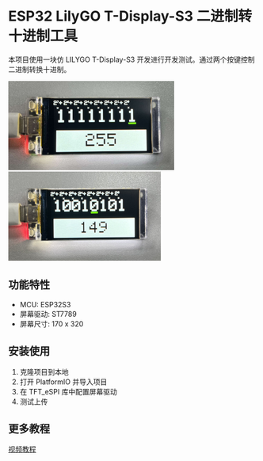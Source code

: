 # ESP32 LilyGO T-Display-S3 二进制转十进制工具

本项目使用一块仿 LILYGO T-Display-S3 开发进行开发测试。通过两个按键控制二进制转换十进制。

<img src="./images/img2.jpg" height=180/>
<img src="./images/img1.jpg" height=180/>

## 功能特性
- MCU: ESP32S3
- 屏幕驱动: ST7789
- 屏幕尺寸: 170 x 320

## 安装使用

1. 克隆项目到本地
2. 打开 PlatformIO 并导入项目
3. 在 TFT_eSPI 库中配置屏幕驱动
4. 测试上传

## 更多教程
<a href="https://www.bilibili.com/video/BV1Tz421R7cJ/?vd_source=7ffcfb838e33ad309807ea2e4f19e230">视频教程</a>
